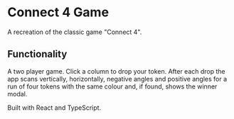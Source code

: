 # Connect 4 Game

A recreation of the classic game "Connect 4".

## Functionality

A two player game. Click a column to drop your token. After each drop the app scans vertically, horizontally, negative angles and positive angles for a run of four tokens with the same colour and, if found, shows the winner modal.

Built with React and TypeScript.